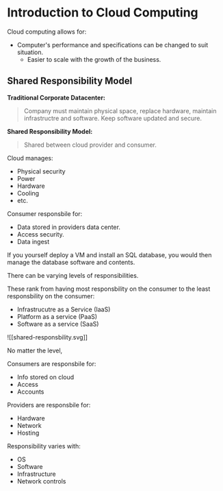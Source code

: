 
# Introduction to Cloud Computing

Cloud computing allows for:
- Computer's performance and specifications can be changed to suit situation.
    - Easier to scale with the growth of the business. 

## Shared Responsibility Model

**Traditional Corporate Datacenter:**

> Company must maintain physical space, replace hardware, maintain infrastructre and software.
> Keep software updated and secure.

**Shared Responsibility Model:**

> Shared between cloud provider and consumer.

Cloud manages:
- Physical security
- Power
- Hardware
- Cooling
- etc.

Consumer responsbile for:
- Data stored in providers data center.
- Access security.
- Data ingest

If you yourself deploy a VM and install an SQL database, you would then manage
the database software and contents.


There can be varying levels of responsibilities.

These rank from having most responsbility on the consumer to the least responsbility on the consumer:
- Infrastrucutre as a Service (IaaS)
- Platform as a service (PaaS)
- Software as a service (SaaS)

![[shared-responsbility.svg]]

No matter the level,

Consumers are responsbile for:
- Info stored on cloud
- Access
- Accounts

Providers are responsbile for:
- Hardware
- Network
- Hosting

Responsibility varies with:
- OS
- Software
- Infrastructure
- Network controls


